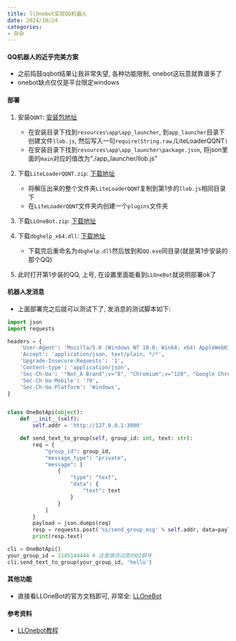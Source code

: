 ```yaml
---
title: llOnebot实现QQ机器人
date: 2024/10/24
categories: 
- 杂杂
---
```


#### QQ机器人的近乎完美方案
* 之前捣鼓qqbot结果让我非常失望, 各种功能限制, onebot这玩意就靠谱多了
* onebot缺点仅仅是平台限定windows


#### 部署
1. 安装`QQNT`: [安装包地址](https://dldir1.qq.com/qqfile/qq/QQNT/dd395162/QQ9.9.16.29456_x64.exe)
    - 在安装目录下找到`resources\app\app_launcher`, 到`app_launcher`目录下创建文件`llob.js`, 然后写入一句`require(String.raw`./LiteLoaderQQNT`)`
    - 在安装目录下找到`resources\app\app_launcher\package.json`, 将json里面的`main`对应的值改为"./app_launcher/llob.js"

2. 下载`LiteLoaderQQNT.zip`: [下载地址](https://ghp.ci/https://github.com/LiteLoaderQQNT/LiteLoaderQQNT/releases/download/1.2.3/LiteLoaderQQNT.zip)
    - 将解压出来的整个文件夹`LiteLoaderQQNT`复制到第1步的`llob.js`相同目录下
    - 在`LiteLoaderQQNT`文件夹内创建一个`plugins`文件夹

3. 下载`LLOneBot.zip`: [下载地址](https://ghp.ci/https://github.com/LLOneBot/LLOneBot/releases/download/v4.4.1/LLOneBot.zip)

4. 下载`dbghelp_x64.dll`: [下载地址](https://ghp.ci/https://github.com/LiteLoaderQQNT/QQNTFileVerifyPatch/releases/download/DllHijack_1.1.2/dbghelp_x64.dll)
    - 下载完后重命名为`dbghelp.dll`然后放到和`QQ.exe`同目录(就是第1步安装的那个QQ)

5. 此时打开第1步装的QQ, 上号, 在设置里面能看到`LLOneBot`就说明部署ok了


#### 机器人发消息
* 上面部署完之后就可以测试下了, 发消息的测试脚本如下:

```python
import json
import requests

headers = {
    'User-Agent': 'Mozilla/5.0 (Windows NT 10.0; Win64; x64) AppleWebKit/537.36 (KHTML, like Gecko) Chrome/120.0.0.0 Safari/537.36',
    'Accept': 'application/json, text/plain, */*',
    'Upgrade-Insecure-Requests': '1',
    'Content-type': 'application/json',
    'Sec-Ch-Ua': '"Not_A Brand";v="8", "Chromium";v="120", "Google Chrome";v="120"',
    'Sec-Ch-Ua-Mobile': '?0',
    'Sec-Ch-Ua-Platform': 'Windows',
}


class OneBotApi(object):
    def __init__(self):
        self.addr = 'http://127.0.0.1:3000'

    def send_text_to_group(self, group_id: int, text: str):
        req = {
            "group_id": group_id,
            "message_type": "private",
            "message": [
                {
                    "type": "text",
                    "data": {
                        "text": text
                    }
                }
            ]
        }
        payload = json.dumps(req)
        resp = requests.post('%s/send_group_msg' % self.addr, data=payload, headers=headers)
        print(resp.text)

cli = OneBotApi()
your_group_id = 1145144444 # 这里填测试用的QQ群号
cli.send_text_to_group(your_group_id, 'hello')
```

#### 其他功能
* 直接看LLOneBot的官方文档即可, 非常全: [LLOneBot](https://apifox.com/apidoc/shared-a7b7a53c-8b85-4885-8573-103cfffb75ac/api-226391767)



#### 参考资料
* [LLOnebot教程](https://forum.itzdrli.cc/d/7-koishijiao-cheng-ru-he-shi-yong-liteloader-onebot-dui-jie-onebotsatori-shi-yong-jiao-cheng-qq-9915/8)